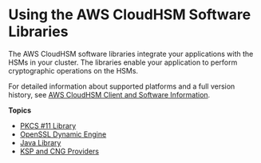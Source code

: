 # Using the AWS CloudHSM Software Libraries<a name="use-hsm"></a>

The AWS CloudHSM software libraries integrate your applications with the HSMs in your cluster\. The libraries enable your application to perform cryptographic operations on the HSMs\. 

For detailed information about supported platforms and a full version history, see [AWS CloudHSM Client and Software Information](client-and-software-version-history.md)\.

**Topics**
+ [PKCS \#11 Library](pkcs11-library.md)
+ [OpenSSL Dynamic Engine](openssl-library.md)
+ [Java Library](java-library.md)
+ [KSP and CNG Providers](ksp-library.md)